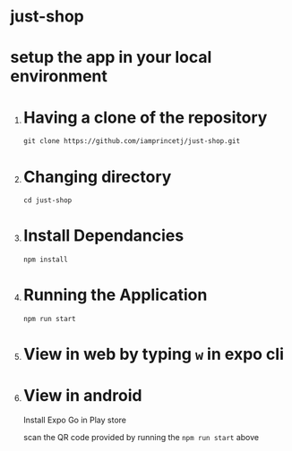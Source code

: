 # just-shop

# setup the app in your local environment

1. # Having a clone of the repository

   `git clone https://github.com/iamprincetj/just-shop.git`

2. # Changing directory

   `cd just-shop`

3. # Install Dependancies

   `npm install`

4. # Running the Application

   `npm run start`

5. # View in web by typing `w` in expo cli

6. # View in android

   Install Expo Go in Play store

   scan the QR code provided by running the `npm run start` above
